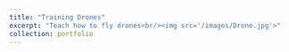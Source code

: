 ```yaml
---
title: "Training Drones"
excerpt: "Teach how to fly drones<br/><img src='/images/Drone.jpg'>"
collection: portfolio
---
```



